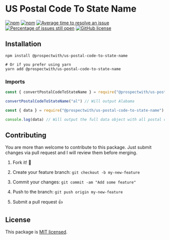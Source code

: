 # US Postal Code To State Name

[![npm](https://img.shields.io/npm/v/@prospectwith/us-postal-code-to-state-name.svg)](https://www.npmjs.com/package/@prospectwith/us-postal-code-to-state-name)
[![npm](https://img.shields.io/npm/dm/@prospectwith/us-postal-code-to-state-name.svg)](https://npm-stat.com/charts.html?package=@prospectwith/us-postal-code-to-state-name)
[![Average time to resolve an issue](http://isitmaintained.com/badge/resolution/prospectwith/us-postal-code-to-state-name.svg)](http://isitmaintained.com/project/prospectwith/us-postal-code-to-state-name "Average time to resolve an issue")
[![Percentage of issues still open](http://isitmaintained.com/badge/open/prospectwith/us-postal-code-to-state-name.svg)](http://isitmaintained.com/project/prospectwith/us-postal-code-to-state-name "Percentage of issues still open")
[![GitHub license](https://img.shields.io/badge/license-MIT-blue.svg)](https://github.com/prospectwith/us-postal-code-to-state-name/blob/master/LICENSE)

## Installation

```
npm install @prospectwith/us-postal-code-to-state-name

# Or if you prefer using yarn
yarn add @prospectwith/us-postal-code-to-state-name
```

### Imports

```js
const { convertPostalCodeToStateName } = require("@prospectwith/us-postal-code-to-state-name")

convertPostalCodeToStateName("al") // Will output Alabama

const { data } = require("@prospectwith/us-postal-code-to-state-name")

console.log(data) // Will output the full data object with all postal codes, abbreviations and state names
```

## Contributing

You are more than welcome to contribute to this package. Just submit changes via pull request and I will review them before merging.

1. Fork it! 🤙

2. Create your feature branch: `git checkout -b my-new-feature`

3. Commit your changes: `git commit -am "Add some feature"`

4. Push to the branch: `git push origin my-new-feature`

5. Submit a pull request 👍

## License

This package is [MIT licensed](LICENSE).
